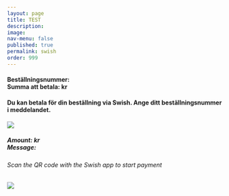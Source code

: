 ```yaml
---
layout: page
title: TEST
description: 
image: 
nav-menu: false
published: true
permalink: swish
order: 999
---
```


<div id="main">
	<section class="major">
		<div class="paydiv inner">
			<h4>Beställningsnummer: <span class="orderid"></span><br>Summa att betala: <span class="ordertotal"></span> kr</h4>
			<h4>Du kan betala för din beställning via Swish. Ange ditt beställningsnummer i meddelandet.</h4>
			<a class="link swish-link">
				<img src="{{ site.baseurl }}/assets/images/Swish_Vertical.png" alt-src="Betala med Swish">
			</a>
	  	    	<!--<button class="link swish-link">Betala med Swish</button>-->
			<a id="swish-uri"></a>
      			<div id="swish-qr" class="modal" onclick="this.style.display='none'">
    				<div class="modal-content">
					<h5>Amount: <span class="ordertotal"></span> kr<br>Message: <span class="orderid"></span></h5>
					<h6>Scan the QR code with the Swish app to start payment</h6>
      					<img src="{{ site.baseurl }}/assets/images/indiskaboxenswish.png" >
				</div>
  			</div>
		</div>
	</section>
</div>
